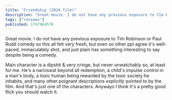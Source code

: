 ```yaml
---
title: "Friendship (2024 film)"
description: "Great movie. I do not have any previous exposure to Tim Robinson or Paul Rudd comedy so this all felt very fresh, but even so other ppl a..."
tags: ["reviews"]
published: 1747964576
---
```


Great movie. I do not have any previous exposure to Tim Robinson or Paul Rudd comedy so this all felt very fresh, but even so other ppl agree it's well-paced, immaculately shot, and just plain has something interesting to say despite being a comedy.

Main character is a dipshit & very cringe, but never unwatchably so, at least for me. He's a narcissist beyond all redemption, a child's impulse control in a man's body, a toxic human being rewarded by the toxic society he inhabits, and many other poignant descriptions _explicitly_ pointed to by the film. And that's just one of the characters. Anyways I think it's  a pretty good flick you should watch it.